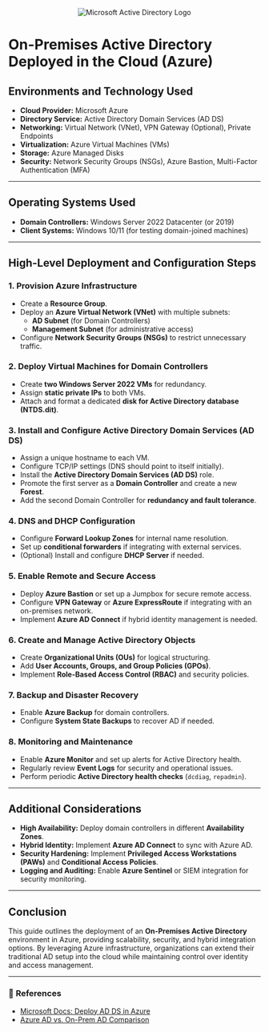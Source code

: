 <p align="center">
<img src="https://i.imgur.com/pU5A58S.png" alt="Microsoft Active Directory Logo"/>
</p>




# On-Premises Active Directory Deployed in the Cloud (Azure)

## Environments and Technology Used
- **Cloud Provider:** Microsoft Azure
- **Directory Service:** Active Directory Domain Services (AD DS)
- **Networking:** Virtual Network (VNet), VPN Gateway (Optional), Private Endpoints
- **Virtualization:** Azure Virtual Machines (VMs)
- **Storage:** Azure Managed Disks
- **Security:** Network Security Groups (NSGs), Azure Bastion, Multi-Factor Authentication (MFA)

---

## Operating Systems Used
- **Domain Controllers:** Windows Server 2022 Datacenter (or 2019)
- **Client Systems:** Windows 10/11 (for testing domain-joined machines)

---

## High-Level Deployment and Configuration Steps

### 1. **Provision Azure Infrastructure**
   - Create a **Resource Group**.
   - Deploy an **Azure Virtual Network (VNet)** with multiple subnets:
     - **AD Subnet** (for Domain Controllers)
     - **Management Subnet** (for administrative access)
   - Configure **Network Security Groups (NSGs)** to restrict unnecessary traffic.


### 2. **Deploy Virtual Machines for Domain Controllers**
   - Create **two Windows Server 2022 VMs** for redundancy.
   - Assign **static private IPs** to both VMs.
   - Attach and format a dedicated **disk for Active Directory database (NTDS.dit)**.

### 3. **Install and Configure Active Directory Domain Services (AD DS)**
   - Assign a unique hostname to each VM.
   - Configure TCP/IP settings (DNS should point to itself initially).
   - Install the **Active Directory Domain Services (AD DS)** role.
   - Promote the first server as a **Domain Controller** and create a new **Forest**.
   - Add the second Domain Controller for **redundancy and fault tolerance**.

### 4. **DNS and DHCP Configuration**
   - Configure **Forward Lookup Zones** for internal name resolution.
   - Set up **conditional forwarders** if integrating with external services.
   - (Optional) Install and configure **DHCP Server** if needed.

### 5. **Enable Remote and Secure Access**
   - Deploy **Azure Bastion** or set up a Jumpbox for secure remote access.
   - Configure **VPN Gateway** or **Azure ExpressRoute** if integrating with an on-premises network.
   - Implement **Azure AD Connect** if hybrid identity management is needed.

### 6. **Create and Manage Active Directory Objects**
   - Create **Organizational Units (OUs)** for logical structuring.
   - Add **User Accounts, Groups, and Group Policies (GPOs)**.
   - Implement **Role-Based Access Control (RBAC)** and security policies.

### 7. **Backup and Disaster Recovery**
   - Enable **Azure Backup** for domain controllers.
   - Configure **System State Backups** to recover AD if needed.

### 8. **Monitoring and Maintenance**
   - Enable **Azure Monitor** and set up alerts for Active Directory health.
   - Regularly review **Event Logs** for security and operational issues.
   - Perform periodic **Active Directory health checks** (`dcdiag`, `repadmin`).

---

## Additional Considerations
- **High Availability:** Deploy domain controllers in different **Availability Zones**.
- **Hybrid Identity:** Implement **Azure AD Connect** to sync with Azure AD.
- **Security Hardening:** Implement **Privileged Access Workstations (PAWs)** and **Conditional Access Policies**.
- **Logging and Auditing:** Enable **Azure Sentinel** or SIEM integration for security monitoring.

---

## Conclusion
This guide outlines the deployment of an **On-Premises Active Directory** environment in Azure, providing scalability, security, and hybrid integration options. By leveraging Azure infrastructure, organizations can extend their traditional AD setup into the cloud while maintaining control over identity and access management.

---

### 📌 **References**
- [Microsoft Docs: Deploy AD DS in Azure](https://learn.microsoft.com/en-us/azure/active-directory-domain-services/)
- [Azure AD vs. On-Prem AD Comparison](https://learn.microsoft.com/en-us/azure/active-directory/)
